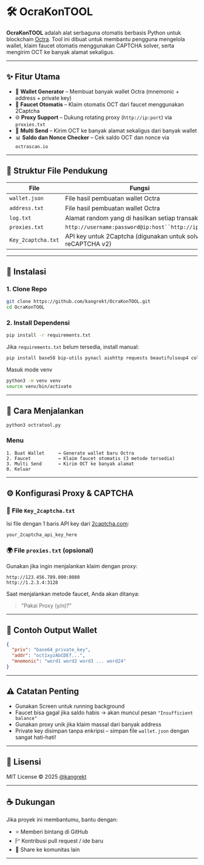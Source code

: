 # 🛠️ OcraKonTOOL

**OcraKonTOOL** adalah alat serbaguna otomatis berbasis Python untuk blockchain [Octra](https://octra.network/). Tool ini dibuat untuk membantu pengguna mengelola wallet, klaim faucet otomatis menggunakan CAPTCHA solver, serta mengirim OCT ke banyak alamat sekaligus.

---

## ✨ Fitur Utama

* 🔐 **Wallet Generator** – Membuat banyak wallet Octra (mnemonic + address + private key)
* 🧙 **Faucet Otomatis** – Klaim otomatis OCT dari faucet menggunakan 2Captcha
* 🌐 **Proxy Support** – Dukung rotating proxy (`http://ip:port`) via `proxies.txt`
* 🚀 **Multi Send** – Kirim OCT ke banyak alamat sekaligus dari banyak wallet
* 📊 **Saldo dan Nonce Checker** – Cek saldo OCT dan nonce via `octrascan.io`

---

## 📂 Struktur File Pendukung

| File               | Fungsi                                                      |
| ------------------ | ----------------------------------------------------------- |
| `wallet.json`      | File hasil pembuatan wallet Octra                           |
| `address.txt`      | File hasil pembuatan wallet Octra                 |
| `log.txt`          | Alamat random yang di hasilkan setiap transaksi             |
| `proxies.txt`      | `http://username:password@ip:host``http://ip:port`          |
| `Key_2captcha.txt` | API key untuk 2Captcha (digunakan untuk solve reCAPTCHA v2) |

---

## 🔧 Instalasi

### 1. Clone Repo

```bash
git clone https://github.com/kangrekt/OcraKonTOOL.git
cd OcraKonTOOL
```

### 2. Install Dependensi

```bash
pip install -r requirements.txt
```

Jika `requirements.txt` belum tersedia, install manual:

```bash
pip install base58 bip-utils pynacl aiohttp requests beautifulsoup4 colorama twocaptcha
```
Masuk mode venv

```bash
python3 -m venv venv
source venv/bin/activate
```
---

## 🚀 Cara Menjalankan

```bash
python3 octratool.py
```

### Menu

```
1. Buat Wallet     → Generate wallet baru Octra
2. Faucet          → Klaim faucet otomatis (3 metode tersedia)
3. Multi Send      → Kirim OCT ke banyak alamat
0. Keluar
```

---

## ⚙️ Konfigurasi Proxy & CAPTCHA

### 🔐 File `Key_2captcha.txt`

Isi file dengan 1 baris API key dari [2captcha.com](https://2captcha.com/):

```text
your_2captcha_api_key_here
```

### 🌍 File `proxies.txt` (opsional)

Gunakan jika ingin menjalankan klaim dengan proxy:

```text
http://123.456.789.000:8080
http://1.2.3.4:3128
```

Saat menjalankan metode faucet, Anda akan ditanya:

> "Pakai Proxy (y/n)?"

---

## 📝 Contoh Output Wallet

```json
{
  "priv": "base64_private_key",
  "addr": "oct1xyzAbCDEf...",
  "mnemonic": "word1 word2 word3 ... word24"
}
```

---

## ⚠️ Catatan Penting

* Gunakan Screen untuk running background
* Faucet bisa gagal jika saldo habis → akan muncul pesan `"Insufficient balance"`
* Gunakan proxy unik jika klaim massal dari banyak address
* Private key disimpan tanpa enkripsi – simpan file `wallet.json` dengan sangat hati-hati!

---

## 📜 Lisensi

MIT License © 2025 [@kangrekt](https://github.com/kangrekt)

---

## ☕ Dukungan

Jika proyek ini membantumu, bantu dengan:

* ⭐ Memberi bintang di GitHub
* 🏱 Kontribusi pull request / ide baru
* 📣 Share ke komunitas lain

---

